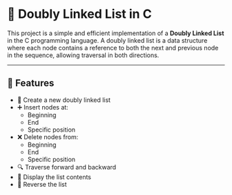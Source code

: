 # 🔁 Doubly Linked List in C

This project is a simple and efficient implementation of a **Doubly Linked List** in the C programming language. A doubly linked list is a data structure where each node contains a reference to both the next and previous node in the sequence, allowing traversal in both directions.

---

## 📌 Features

- 🔧 Create a new doubly linked list
- ➕ Insert nodes at:
  - Beginning
  - End
  - Specific position
- ❌ Delete nodes from:
  - Beginning
  - End
  - Specific position
- 🔍 Traverse forward and backward
- 📃 Display the list contents
- 🔄 Reverse the list
